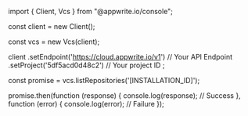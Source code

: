 import { Client, Vcs } from "@appwrite.io/console";

const client = new Client();

const vcs = new Vcs(client);

client
    .setEndpoint('https://cloud.appwrite.io/v1') // Your API Endpoint
    .setProject('5df5acd0d48c2') // Your project ID
;

const promise = vcs.listRepositories('[INSTALLATION_ID]');

promise.then(function (response) {
    console.log(response); // Success
}, function (error) {
    console.log(error); // Failure
});